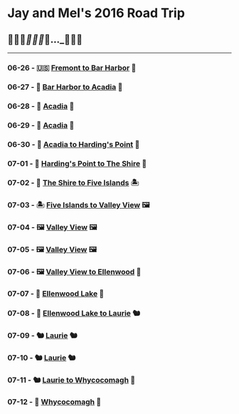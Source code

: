 # Jay and Mel's 2016 Road Trip
## 🌵🌵🌵___🌲🌲🌲___🚙..._🌳🌲🌳

---

### 06-26 - 🇺🇸 [Fremont to Bar Harbor](https://jay-d.me/2016RT-06-26) 🦞
### 06-27 - 🦞 [Bar Harbor to Acadia](https://jay-d.me/2016RT-06-27) 🌲
### 06-28 - 🌲 [Acadia](https://jay-d.me/2016RT-06-28) 🌲
### 06-29 - 🌲 [Acadia](https://jay-d.me/2016RT-06-29) 🌲
### 06-30 - 🌲 [Acadia to Harding's Point](https://jay-d.me/2016RT-06-30) 🦫
### 07-01 - 🦫 [Harding's Point to The Shire](https://jay-d.me/2016RT-07-01) 🦟
### 07-02 - 🦟 [The Shire to Five Islands](https://jay-d.me/2016RT-07-02) 🏝
### 07-03 - 🏝 [Five Islands to Valley View](https://jay-d.me/2016RT-07-03)  🖼
### 07-04 - 🖼 [Valley View](https://jay-d.me/2016RT-07-04) 🖼
### 07-05 - 🖼 [Valley View](https://jay-d.me/2016RT-07-05) 🖼
### 07-06 - 🖼 [Valley View to Ellenwood](https://jay-d.me/2016RT-07-06) 🐥
### 07-07 - 🐥  [Ellenwood Lake](https://jay-d.me/2016RT-07-07) 🐥
### 07-08 - 🐥  [Ellenwood Lake to Laurie](https://jay-d.me/2016RT-07-08) 🐿
### 07-09 - 🐿  [Laurie](https://jay-d.me/2016RT-07-09) 🐿
### 07-10 - 🐿  [Laurie](https://jay-d.me/2016RT-07-10) 🐿
### 07-11 - 🐿  [Laurie to Whycocomagh](https://jay-d.me/2016RT-07-11) 🗿
### 07-12 - 🗿  [Whycocomagh](https://jay-d.me/2016RT-07-12) 🗿
